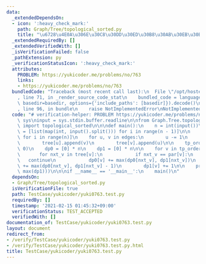 ```yaml
---
data:
  _extendedDependsOn:
  - icon: ':heavy_check_mark:'
    path: Graph/Tree/topological_sorted.py
    title: "\u6728\u4E0A\u306E\u30C8\u30DD\u30ED\u30B8\u30AB\u30EB\u30BD\u30FC\u30C8"
  _extendedRequiredBy: []
  _extendedVerifiedWith: []
  _isVerificationFailed: false
  _pathExtension: py
  _verificationStatusIcon: ':heavy_check_mark:'
  attributes:
    PROBLEM: https://yukicoder.me/problems/no/763
    links:
    - https://yukicoder.me/problems/no/763
  bundledCode: "Traceback (most recent call last):\n  File \"/opt/hostedtoolcache/Python/3.10.5/x64/lib/python3.10/site-packages/onlinejudge_verify/documentation/build.py\"\
    , line 71, in _render_source_code_stat\n    bundled_code = language.bundle(stat.path,\
    \ basedir=basedir, options={'include_paths': [basedir]}).decode()\n  File \"/opt/hostedtoolcache/Python/3.10.5/x64/lib/python3.10/site-packages/onlinejudge_verify/languages/python.py\"\
    , line 96, in bundle\n    raise NotImplementedError\nNotImplementedError\n"
  code: "# verification-helper: PROBLEM https://yukicoder.me/problems/no/763\nimport\
    \ sys\ninput = sys.stdin.buffer.readline\n\nfrom Graph.Tree.topological_sorted\
    \ import topological_sorted\n\n\ndef main():\n    n = int(input())\n    edges\
    \ = [list(map(int, input().split())) for i in range(n - 1)]\n\n    tree = [[]\
    \ for i in range(n)]\n    for u, v in edges:\n        u -= 1\n        v -= 1\n\
    \        tree[u].append(v)\n        tree[v].append(u)\n\n    tp_order, par = topological_sorted(tree,\
    \ 0)\n    dp0 = [0] * n\n    dp1 = [0] * n\n\n    for v in tp_order[::-1]:\n \
    \       for nxt_v in tree[v]:\n            if nxt_v == par[v]:\n             \
    \   continue\n            dp0[v] += max(dp0[nxt_v], dp1[nxt_v])\n            dp1[v]\
    \ += max(dp0[nxt_v], dp1[nxt_v] - 1)\n        dp1[v] += 1\n\n    print(max(max(dp0),\
    \ max(dp1)))\n\n\nif __name__ == '__main__':\n    main()\n"
  dependsOn:
  - Graph/Tree/topological_sorted.py
  isVerificationFile: true
  path: TestCase/yukicoder/yuki0763.test.py
  requiredBy: []
  timestamp: '2021-02-15 01:45:32+09:00'
  verificationStatus: TEST_ACCEPTED
  verifiedWith: []
documentation_of: TestCase/yukicoder/yuki0763.test.py
layout: document
redirect_from:
- /verify/TestCase/yukicoder/yuki0763.test.py
- /verify/TestCase/yukicoder/yuki0763.test.py.html
title: TestCase/yukicoder/yuki0763.test.py
---
```

